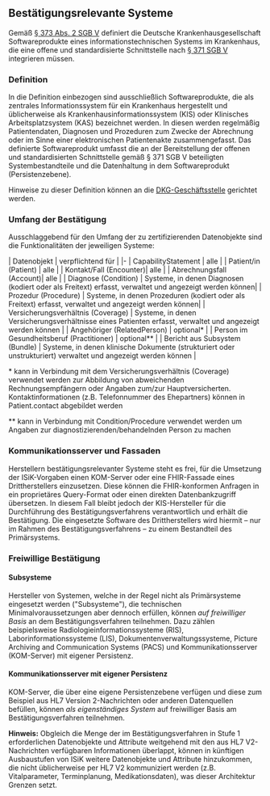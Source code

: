 ## Bestätigungsrelevante Systeme

Gemäß [§ 373 Abs. 2 SGB V](http://www.gesetze-im-internet.de/sgb_5/__373.html) definiert die Deutsche Krankenhausgesellschaft
Softwareprodukte eines informationstechnischen Systems im Krankenhaus, die eine offene und standardisierte Schnittstelle nach [§ 371 SGB V](http://www.gesetze-im-internet.de/sgb_5/__371.html)
integrieren müssen. 

### Definition
In die Definition einbezogen sind ausschließlich Softwareprodukte, die als zentrales
Informationssystem für ein Krankenhaus hergestellt und üblicherweise als
Krankenhausinformationssystem (KIS) oder Klinisches Arbeitsplatzsystem (KAS)
bezeichnet werden.
In diesen werden regelmäßig Patientendaten, Diagnosen und Prozeduren zum Zwecke der Abrechnung oder im Sinne einer elektronischen Patientenakte zusammengefasst.
Das definierte Softwareprodukt umfasst die an der
Bereitstellung der offenen und standardisierten Schnittstelle gemäß § 371 SGB V
beteiligten Systembestandteile und die Datenhaltung in dem Softwareprodukt (Persistenzebene).

Hinweise zu dieser Definition können an die [DKG-Geschäftsstelle](https://www.dkgev.de/dkg/verband-auf-einen-blick/geschaeftsstelle/) gerichtet werden.

### Umfang der Bestätigung
Ausschlaggebend für den Umfang der zu zertifizierenden Datenobjekte sind die Funktionalitäten der jeweiligen Systeme:

| Datenobjekt | verpflichtend für | 
|-
| CapabilityStatement | alle | 
| Patient/in (Patient) | alle |
| Kontakt/Fall (Encounter)| alle |
| Abrechnungsfall (Account)| alle |
| Diagnose (Condition) | Systeme, in denen Diagnosen (kodiert oder als Freitext) erfasst, verwaltet und angezeigt werden können|
| Prozedur (Procedure) | Systeme, in denen Prozeduren (kodiert oder als Freitext) erfasst, verwaltet und angezeigt werden können| 
| Versicherungsverhältnis (Coverage) | Systeme, in denen Versicherungsverhältnisse eines Patienten erfasst, verwaltet und angezeigt werden können | 
| Angehöriger (RelatedPerson) | optional* |
| Person im Gesundheitsberuf (Practitioner) | optional** |
| Bericht aus Subsystem (Bundle) | Systeme, in denen klinische Dokumente (strukturiert oder unstrukturiert) verwaltet und angezeigt werden können |

 \* kann in Verbindung mit dem Versicherungsverhältnis (Coverage) verwendet werden zur Abbildung von abweichenden Rechnungsempfängern oder Angaben zum/zur Hauptversicherten. Kontaktinformationen (z.B. Telefonnummer des Ehepartners) können in Patient.contact abgebildet werden
 
 \** kann in Verbindung mit Condition/Procedure verwendet werden um Angaben zur diagnostizierenden/behandelnden Person zu machen

### Kommunikationsserver und Fassaden
Herstellern bestätigungsrelevanter Systeme steht es frei, für die Umsetzung der ISiK-Vorgaben einen KOM-Server oder eine FHIR-Fassade eines Drittherstellers einzusetzen. Diese können die FHIR-konformen Anfragen in ein proprietäres Query-Format oder einen direkten Datenbankzugriff übersetzen. In diesem Fall bleibt jedoch der KIS-Hersteller für die Durchführung des Bestätigungsverfahrens verantwortlich und erhält die Bestätigung. Die eingesetzte Software des Drittherstellers wird hiermit – nur im Rahmen des Bestätigungsverfahrens – zu einem Bestandteil des Primärsystems.

### Freiwillige Bestätigung

#### Subsysteme
Hersteller von Systemen, welche in der Regel nicht als Primärsysteme eingesetzt werden ("Subsysteme"), die technischen Minimalvoraussetzungen aber dennoch erfüllen, können *auf freiwilliger Basis* an dem Bestätigungsverfahren teilnehmen. Dazu zählen beispielsweise Radiologieinformationssysteme (RIS), Laborinformationssysteme (LIS), Dokumentenverwaltungssysteme, Picture Archiving and Communication Systems (PACS) und Kommunikationsserver (KOM-Server) mit eigener Persistenz.


#### Kommunikationsserver mit eigener Persistenz
KOM-Server, die über eine eigene Persistenzebene verfügen und diese zum Beispiel aus HL7 Version 2-Nachrichten oder anderen Datenquellen befüllen, können *als eigenständiges System* auf freiwilliger Basis am Bestätigungsverfahren teilnehmen.

**Hinweis:** Obgleich die Menge der im Bestätigungsverfahren in Stufe 1 erforderlichen Datenobjekte und Attribute weitgehend mit den aus HL7 V2-Nachrichten verfügbaren Informationen überlappt, können in künftigen Ausbaustufen von ISiK weitere Datenobjekte und Attribute hinzukommen, die nicht üblicherweise per HL7 V2 kommuniziert werden (z.B. Vitalparameter, Terminplanung, Medikationsdaten), was dieser Architektur Grenzen setzt.

